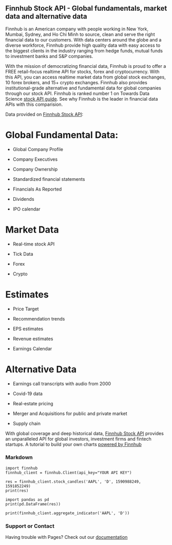 ## Finnhub Stock API - Global fundamentals, market data and alternative data

Finnhub is an American company with people working in New York, Mumbai, Sydney, and Ho Chi Minh to source, clean and serve the right financial data to our customers. With data centers around the globe and a diverse workforce, Finnhub provide high quality data with easy access to the biggest clients in the industry ranging from hedge funds, mutual funds to investment banks and S&P companies.

With the mission of democratizing financial data, Finnhub is proud to offer a FREE retail-focus realtime API for stocks, forex and cryptocurrency. With this API, you can access realtime market data from global stock exchanges, 10 forex brokers, and 15+ crypto exchanges. Finnhub also provides institutional-grade alternative and fundamental data for global companies through our stock API. Finnhub is ranked number 1 on Towards Data Science [stock API guide](https://medium.com/@andy.m9627/the-ultimate-guide-to-stock-market-apis-for-2020-1de6f55adbb). See why Finnhub is the leader in financial data APIs with this comparision.


Data provided on [Finnhub Stock API](https://finnhub.io/):

# Global Fundamental Data:

  - Global Company Profile

  - Company Executives

  - Company Ownership

  - Standardized financial statements

  - Financials As Reported

  - Dividends

  - IPO calendar

# Market Data

  - Real-time stock API

  - Tick Data

  - Forex

  - Crypto

# Estimates

  - Price Target

  - Recommendation trends

  - EPS estimates

  - Revenue estimates

  - Earnings Calendar

# Alternative Data

  - Earnings call transcripts with audio from 2000

  - Covid-19 data

  - Real-estate pricing

  - Merger and Acquisitions for public and private market

  - Supply chain

With global coverage and deep historical data, [Finnhub Stock API](https://finnhub.io/) provides an unparalleled API for global investors, investment firms and fintech startups. A tutorial to build your own charts [powered by Finnhub](https://medium.com/@andy.m9627/build-your-own-tradingview-chart-for-global-stock-markets-right-on-your-site-with-tradingview-js-9e09252ed3b0)

### Markdown
```
import finnhub
finnhub_client = finnhub.Client(api_key="YOUR API KEY")

res = finnhub_client.stock_candles('AAPL', 'D', 1590988249, 1591852249)
print(res)

import pandas as pd
print(pd.DataFrame(res))

print(finnhub_client.aggregate_indicator('AAPL', 'D'))

```


### Support or Contact

Having trouble with Pages? Check out our [documentation](https://finnhub.io/docs/api#company-profile)
